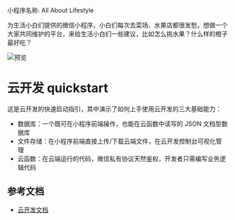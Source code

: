 小程序名称: All About Lifestyle

为生活小白们提供的微信小程序，小白们每次去菜场、水果店都很发愁，想做一个大家共同维护的平台，来给生活小白们一些建议，比如怎么挑水果？什么样的橙子最好吃？

![预览](https://github.com/viviuolo/all-about-lifestyle/miniprogram/image/preview/preview1.PNG)

# 云开发 quickstart

这是云开发的快速启动指引，其中演示了如何上手使用云开发的三大基础能力：

- 数据库：一个既可在小程序前端操作，也能在云函数中读写的 JSON 文档型数据库
- 文件存储：在小程序前端直接上传/下载云端文件，在云开发控制台可视化管理
- 云函数：在云端运行的代码，微信私有协议天然鉴权，开发者只需编写业务逻辑代码

## 参考文档

- [云开发文档](https://developers.weixin.qq.com/miniprogram/dev/wxcloud/basis/getting-started.html)

